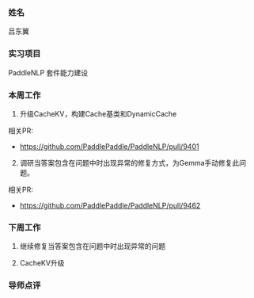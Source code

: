 ### 姓名

吕东翼

### 实习项目

PaddleNLP 套件能力建设

### 本周工作

1. 升级CacheKV，构建Cache基类和DynamicCache

相关PR:

- https://github.com/PaddlePaddle/PaddleNLP/pull/9401

2. 调研当答案包含在问题中时出现异常的修复方式，为Gemma手动修复此问题。

相关PR:

- https://github.com/PaddlePaddle/PaddleNLP/pull/9462

### 下周工作

1. 继续修复当答案包含在问题中时出现异常的问题

2. CacheKV升级

### 导师点评

